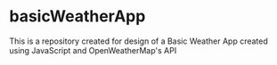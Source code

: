 # basicWeatherApp
This is a repository created for design of a Basic Weather App created using JavaScript and OpenWeatherMap's API
